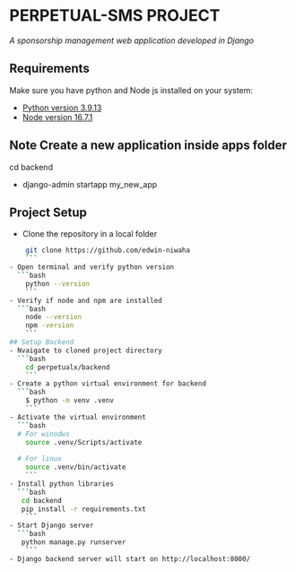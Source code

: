 # PERPETUAL-SMS PROJECT
_A sponsorship management web application developed in Django_

## Requirements
Make sure you have python and Node js installed on your system:
- [Python version 3.9.13](https://www.python.org/downloads/release/python-3913/) 
- [Node version 16.7.1](https://nodejs.org/en/download/)

## Note Create a new application inside apps folder
cd backend
- django-admin startapp my_new_app

## Project Setup

- Clone the repository in a local folder
```bash
    git clone https://github.com/edwin-niwaha
    ```
- Open terminal and verify python version
  ```bash
    python --version
    ```
- Verify if node and npm are installed
  ```bash
    node --version
    npm -version
    ```
## Setup Backend
- Nvaigate to cloned project directory
  ```bash
    cd perpetualx/backend
    ```
- Create a python virtual environment for backend
  ```bash
    $ python -m venv .venv
    ```
- Activate the virtual environment
  ```bash
  # For winodws
    source .venv/Scripts/activate
    
  # For linux
    source .venv/bin/activate
    ```
- Install python libraries
  ```bash
   cd backend
   pip install -r requirements.txt
    ```
- Start Django server
  ```bash
   python manage.py runserver
    ```
- Django backend server will start on http://localhost:8000/
